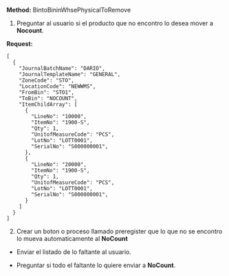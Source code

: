 **Method:** BintoBininWhsePhysicalToRemove

1. Preguntar al usuario si el producto que no encontro lo desea mover a **Nocount**.

**Request:**
```
[
  {
    "JournalBatchName": "DARIO",
    "JournalTemplateName": "GENERAL",
    "ZoneCode": "STO",
    "LocationCode": "NEWWMS",
    "FromBin": "STO1",
    "ToBin": "NOCOUNT",
    "ItemChildArray": [
      {
        "LineNo": "10000",
        "ItemNo": "1900-S",
        "Qty": 1,
        "UnitofMeasureCode": "PCS",
        "LotNo": "LOTT0001",
        "SerialNo": "S000000001",
      },
      {
        "LineNo": "20000",
        "ItemNo": "1900-S",
        "Qty": 1,
        "UnitofMeasureCode": "PCS",
        "LotNo": "LOTT0001",
        "SerialNo": "S000000001",
      }
    ]
  }
]
```

2. Crear un boton o proceso llamado preregister que lo que no se encontro lo mueva automaticamente al **NoCount**

- Enviar el listado de lo faltante al usuario.

- Preguntar si todo el faltante lo quiere enviar a **NoCount**.
 
